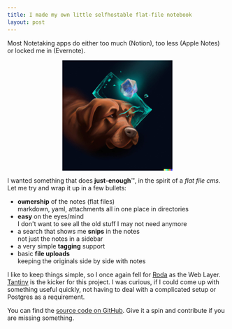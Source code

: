 ```yaml
---
title: I made my own little selfhostable flat-file notebook
layout: post
---
```


Most Notetaking apps do either too much (Notion), too less (Apple Notes) or locked me in (Evernote).

<img src="/images/2022/labradorite.jpg" width="50%" style=" display: block; margin-left: auto; margin-right: auto; width: 50%;" />

I wanted something that does **just-enough**™, in the spirit of a *flat file cms*. Let me try and wrap it up in a few bullets:

* **ownership** of the notes (flat files)  
  markdown, yaml, attachments all in one place in directories
* **easy** on the eyes/mind  
  I don't want to see all the old stuff I may not need anymore
* a search that shows me **snips** in the notes  
  not just the notes in a sidebar
* a very simple **tagging** support
* basic **file uploads**  
  keeping the originals side by side with notes

I like to keep things simple, so I once again fell for [Roda](https://roda.jeremyevans.net) as the Web Layer. [Tantiny](https://github.com/baygeldin/tantiny) is the kicker for this project. I was curious, if I could come up with something useful quickly, not having to deal with a complicated setup or Postgres as a requirement.

You can find the [source code on GitHub](https://github.com/simonneutert/labradorite-notebook). Give it a spin and contribute if you are missing something.
